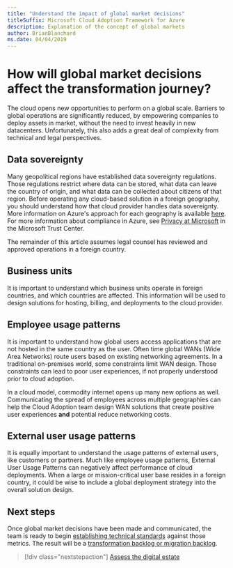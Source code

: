 ```yaml
---
title: "Understand the impact of global market decisions"
titleSuffix: Microsoft Cloud Adoption Framework for Azure
description: Explanation of the concept of global markets
author: BrianBlanchard
ms.date: 04/04/2019
---
```


<!-- markdownlint-disable MD026 -->

# How will global market decisions affect the transformation journey?

The cloud opens new opportunities to perform on a global scale. Barriers to global operations are significantly reduced, by empowering companies to deploy assets in market, without the need to invest heavily in new datacenters. Unfortunately, this also adds a great deal of complexity from technical and legal perspectives.

## Data sovereignty

Many geopolitical regions have established data sovereignty regulations. Those regulations restrict where data can be stored, what data can leave the country of origin, and what data can be collected about citizens of that region. Before operating any cloud-based solution in a foreign geography, you should understand how that cloud provider handles data sovereignty. More information on Azure's approach for each geography is available [here](https://azure.microsoft.com/global-infrastructure/geographies). For more information about compliance in Azure, see [Privacy at Microsoft](https://www.microsoft.com/trustcenter/privacy) in the Microsoft Trust Center.

The remainder of this article assumes legal counsel has reviewed and approved operations in a foreign country.

## Business units

It is important to understand which business units operate in foreign countries, and which countries are affected. This information will be used to design solutions for hosting, billing, and deployments to the cloud provider.

## Employee usage patterns

It is important to understand how global users access applications that are not hosted in the same country as the user. Often time global WANs (Wide Area Networks) route users based on existing networking agreements. In a traditional on-premises world, some constraints limit WAN design. Those constraints can lead to poor user experiences, if not properly understood prior to cloud adoption.

In a cloud model, commodity internet opens up many new options as well. Communicating the spread of employees across multiple geographies can help the Cloud Adoption team design WAN solutions that create positive user experiences **and** potential reduce networking costs.

## External user usage patterns

It is equally important to understand the usage patterns of external users, like customers or partners. Much like employee usage patterns, External User Usage Patterns can negatively affect performance of cloud deployments. When a large or mission-critical user base resides in a foreign country, it could be wise to include a global deployment strategy into the overall solution design.

## Next steps

Once global market decisions have been made and communicated, the team is ready to begin [establishing technical standards](../digital-estate/index.md) against those metrics.
The result will be a [transformation backlog or migration backlog](..//migrate/migration-considerations/prerequisites/technical-complexity.md).

> [!div class="nextstepaction"]
> [Assess the digital estate](../digital-estate/index.md)
